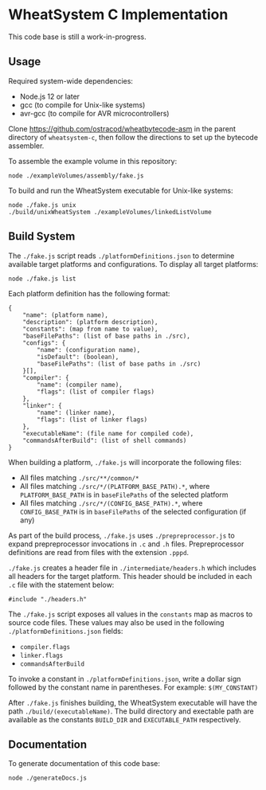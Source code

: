 
# WheatSystem C Implementation

This code base is still a work-in-progress.

## Usage

Required system-wide dependencies:

* Node.js 12 or later
* gcc (to compile for Unix-like systems)
* avr-gcc (to compile for AVR microcontrollers)

Clone https://github.com/ostracod/wheatbytecode-asm in the parent directory of `wheatsystem-c`, then follow the directions to set up the bytecode assembler.

To assemble the example volume in this repository:

```
node ./exampleVolumes/assembly/fake.js
```

To build and run the WheatSystem executable for Unix-like systems:

```
node ./fake.js unix
./build/unixWheatSystem ./exampleVolumes/linkedListVolume
```

## Build System

The `./fake.js` script reads `./platformDefinitions.json` to determine available target platforms and configurations. To display all target platforms:

```
node ./fake.js list
```

Each platform definition has the following format:

```
{
    "name": (platform name),
    "description": (platform description),
    "constants": (map from name to value),
    "baseFilePaths": (list of base paths in ./src),
    "configs": {
        "name": (configuration name),
        "isDefault": (boolean),
        "baseFilePaths": (list of base paths in ./src)
    }[],
    "compiler": {
        "name": (compiler name),
        "flags": (list of compiler flags)
    },
    "linker": {
        "name": (linker name),
        "flags": (list of linker flags)
    },
    "executableName": (file name for compiled code),
    "commandsAfterBuild": (list of shell commands)
}
```

When building a platform, `./fake.js` will incorporate the following files:

* All files matching `./src/**/common/*`
* All files matching `./src/*/(PLATFORM_BASE_PATH).*`, where `PLATFORM_BASE_PATH` is in `baseFilePaths` of the selected platform
* All files matching `./src/*/(CONFIG_BASE_PATH).*`, where `CONFIG_BASE_PATH` is in `baseFilePaths` of the selected configuration (if any)

As part of the build process, `./fake.js` uses `./prepreprocessor.js` to expand prepreprocessor invocations in `.c` and `.h` files. Prepreprocessor definitions are read from files with the  extension `.pppd`.

`./fake.js` creates a header file in `./intermediate/headers.h` which includes all headers for the target platform. This header should be included in each `.c` file with the statement below:

```
#include "./headers.h"
```

The `./fake.js` script exposes all values in the `constants` map as macros to source code files. These values may also be used in the following `./platformDefinitions.json` fields:

* `compiler.flags`
* `linker.flags`
* `commandsAfterBuild`

To invoke a constant in `./platformDefinitions.json`, write a dollar sign followed by the constant name in parentheses. For example: `$(MY_CONSTANT)`

After `./fake.js` finishes building, the WheatSystem executable will have the path `./build/(executableName)`. The build directory and exectable path are available as the constants `BUILD_DIR` and `EXECUTABLE_PATH` respectively.

## Documentation

To generate documentation of this code base:

```
node ./generateDocs.js
```


